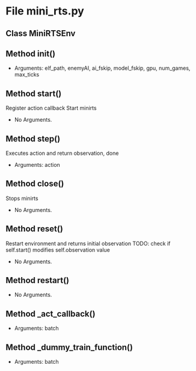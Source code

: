 # File mini_rts.py

## Class MiniRTSEnv

## Method __init__()

* Arguments: elf_path, enemyAI, ai_fskip, model_fskip, gpu, num_games, max_ticks

## Method start()

Register action callback
Start minirts

* No Arguments.

## Method step()

Executes action and return observation, done

* Arguments: action

## Method close()

Stops minirts

* No Arguments.

## Method reset()

Restart environment and returns initial observation
TODO: check if self.start() modifies self.observation value

* No Arguments.

## Method restart()

* No Arguments.

## Method _act_callback()

* Arguments: batch

## Method _dummy_train_function()

* Arguments: batch

